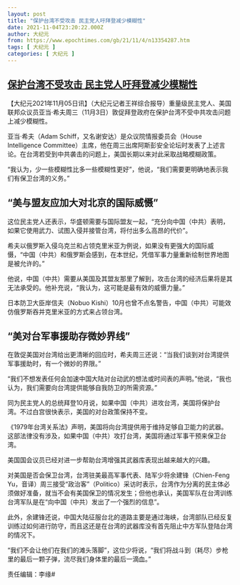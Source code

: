 ```yaml
---
layout: post
title: "保护台湾不受攻击 民主党人吁拜登减少模糊性"
date: 2021-11-04T23:20:22.000Z
author: 大纪元
from: https://www.epochtimes.com/gb/21/11/4/n13354287.htm
tags: [ 大纪元 ]
categories: [ 大纪元 ]
---
```

<!--1636068022000-->
[保护台湾不受攻击 民主党人吁拜登减少模糊性](https://www.epochtimes.com/gb/21/11/4/n13354287.htm)
------

<div>
<p>【大纪元2021年11月05日讯】（大纪元记者王祥综合报导）重量级民主党人、美国联邦众议员亚当‧希夫周三（11月3日）敦促拜登政府在保护台湾不受中共攻击问题上减少模糊性。</p><p>亚当‧希夫（Adam Schiff，又名谢安达）是众议院情报委员会（House Intelligence Committee）主席，他在周三出席阿斯彭安全论坛时发表了上述言论。在台湾若受到中共袭击的问题上，美国长期以来对此采取战略模糊政策。</p><p>“我认为，少一些模糊性比多一些模糊性更好”，他说，“我们需要更明确地表示我们有保卫台湾的义务。”</p><h2>“美与盟友应加大对北京的国际威慑”</h2><p>这位民主党人还表示，华盛顿需要与国际盟友一起，“充分向中国（中共）表明，如果它使用武力、试图入侵并接管台湾，将付出多么高昂的代价”。</p><p>希夫以俄罗斯入侵乌克兰和占领克里米亚为例说，如果没有更强大的国际威慑，“中国（中共）和俄罗斯会感到，在本世纪，凭借军事力量重新绘制世界地图是被允许的。”</p><p>他说，中国（中共）需要从美国及其盟友那里了解到，攻击台湾的经济后果将是其无法承受的。他补充说，“我认为，这可能是最有效的威慑力量。”</p><p>日本防卫大臣岸信夫（Nobuo Kishi）10月也曾不点名警告，中国（中共）可能效仿俄罗斯吞并克里米亚的方式来占领台湾。</p><h2>“美对台军事援助存微妙界线”</h2><p>在敦促美国对台湾给出更清晰的回应时，希夫周三还说：“当我们谈到对台湾提供军事援助时，有一个微妙的界限。”</p><p>“我们不想发表任何会加速中国大陆对台动武的想法或时间表的声明。”他说，“我也认为，我们需要向台湾提供能够自我防卫的所需资源。”</p><p>同为民主党人的总统拜登10月说，如果中国（中共）进攻台湾，美国将保护台湾。不过白宫很快表示，美国的对台政策保持不变。</p><p>《1979年台湾关系法》声明，美国将向台湾提供用于维持足够自卫能力的武器。这部法律没有涉及，如果中国（中共）攻打台湾，美国将通过军事干预来保卫台湾。</p><p>美国国会议员已经对进一步帮助台湾增强其武器库表现出越来越大的兴趣。</p><p>对美国是否会保卫台湾，台湾驻美最高军事代表、陆军少将余建锋（Chien-Feng Yu，音译）周三接受“政治客”（Politico）采访时表示，台湾作为分离的民主体必须做好准备，就当不会有美国保卫的情况发生；但他也承认，美国军队在台湾训练台湾军队是在“向中国（中共）发出了一个强烈的信息”。</p><p>此外，余建锋还说，中国大陆征服台北的道路主要是通过海峡，台湾部队已经反复训练过如何进行防守，而且这还是在台湾的武器库没有首先阻止中方军队登陆台湾的情况下。</p><p>“我们不会让他们在我们的滩头落脚”，这位少将说，“我们将战斗到（耗尽）步枪里的最后一颗子弹，流尽我们身体里的最后一滴血。”</p><p>责任编辑：李缘#</p>
</div>
